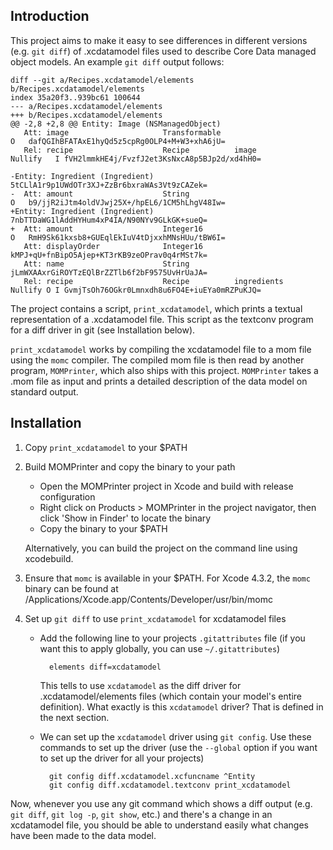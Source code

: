 Introduction
------------

This project aims to make it easy to see differences in different
versions (e.g. `git diff`) of .xcdatamodel files used to describe Core
Data managed object models. An example `git diff` output follows:

    diff --git a/Recipes.xcdatamodel/elements b/Recipes.xcdatamodel/elements
    index 35a20f3..939bc61 100644
    --- a/Recipes.xcdatamodel/elements
    +++ b/Recipes.xcdatamodel/elements
    @@ -2,8 +2,8 @@ Entity: Image (NSManagedObject)
       Att: image                     Transformable                                            O   dafQGIhBFATAxE1hyQd5z5cpRg0OLP4+M+W3+xhA6jU=
       Rel: recipe                    Recipe          image                            Nullify   I fVH2lmmkHE4j/FvzfJ2et3KsNxcA8p5BJp2d/xd4hH0=

    -Entity: Ingredient (Ingredient)                                                               5tCLlA1r9p1UWdOTr3XJ+ZzBr6bxraWAs3Vt9zCAZek=
    -  Att: amount                    String                                                   O   b9/jjR2iJtm4oldVJwj25X+/hpEL6/1CM5hLhgV48Iw=
    +Entity: Ingredient (Ingredient)                                                               7nbTTDaWG1lAddHYHum4xP4IA/N90NYv9GLkGK+sueQ=
    +  Att: amount                    Integer16                                                O   RmH9Sk61kxsb8+GUEqlEkIuV4tDjxxhMNsHUu/tBW6I=
       Att: displayOrder              Integer16                                                    kMPJ+qU+fnBipO5Ajep+KT3rKB9zeOPrav0q4rMSt7k=
       Att: name                      String                                                       jLmWXAAxrGiROYTzEQlBrZZTlb6f2bF9575UvHrUaJA=
       Rel: recipe                    Recipe          ingredients                      Nullify O I GvmjTsOh76OGkr0Lmnxdh8u6FO4E+iuEYa0mRZPuKJQ=

The project contains a script, `print_xcdatamodel`, which prints a
textual representation of a .xcdatamodel file. This script as the
textconv program for a diff driver in git (see Installation below).

`print_xcdatamodel` works by compiling the xcdatamodel file to a mom
file using the `momc` compiler. The compiled mom file is then read by
another program, `MOMPrinter`, which also ships with this
project. `MOMPrinter` takes a .mom file as input and prints a detailed
description of the data model on standard output.

Installation
------------

1. Copy `print_xcdatamodel` to your $PATH

2. Build MOMPrinter and copy the binary to your path

    * Open the MOMPrinter project in Xcode and build with release
      configuration
    * Right click on Products > MOMPrinter in the project navigator,
      then click 'Show in Finder' to locate the binary
    * Copy the binary to your $PATH

    Alternatively, you can build the project on the command line using
    xcodebuild.

3. Ensure that `momc` is available in your $PATH. For Xcode 4.3.2, the
`momc` binary can be found at
/Applications/Xcode.app/Contents/Developer/usr/bin/momc

4. Set up `git diff` to use `print_xcdatamodel` for xcdatamodel files

    * Add the following line to your projects `.gitattributes` file
      (if you want this to apply globally, you can use
      `~/.gitattributes`)

            elements diff=xcdatamodel

      This tells to use `xcdatamodel` as the diff driver for
      .xcdatamodel/elements files (which contain your model's entire
      definition). What exactly is this `xcdatamodel` driver? That is
      defined in the next section.

    * We can set up the `xcdatamodel` driver using `git config`. Use
      these commands to set up the driver (use the `--global` option
      if you want to set up the driver for all your projects)

            git config diff.xcdatamodel.xcfuncname ^Entity
            git config diff.xcdatamodel.textconv print_xcdatamodel

Now, whenever you use any git command which shows a diff output
(e.g. `git diff`, `git log -p`, `git show`, etc.) and there's a change
in an xcdatamodel file, you should be able to understand easily what
changes have been made to the data model.
